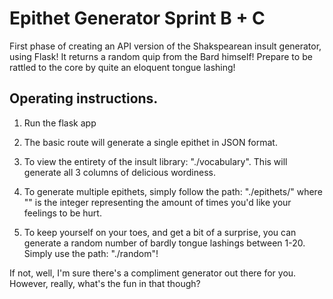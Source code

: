 
# Epithet Generator Sprint B + C
First phase of creating an API version of the Shakspearean insult generator, using Flask! 
It returns a random quip from the Bard himself! Prepare to be rattled to the core by quite an eloquent tongue lashing!

## Operating instructions.

1. Run the flask app

2. The basic route will generate a single epithet in JSON format.

3. To view the entirety of the insult library: "./vocabulary". This will generate all 3 columns of delicious wordiness.

4. To generate multiple epithets, simply follow the path: "./epithets/<int>" where "<int>" is the integer representing the
amount of times you'd like your feelings to be hurt.

5. To keep yourself on your toes, and get a bit of a surprise, you can generate a random number of bardly tongue lashings
between 1-20. Simply use the path: "./random"!

If not, well, I'm sure there's a compliment generator out there for you. However, really, what's the fun in that though?
